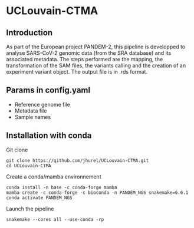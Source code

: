 # UCLouvain-CTMA

## Introduction

As part of the European project PANDEM-2, this pipeline is developped to analyse SARS-CoV-2 genomic data (from the SRA database) and its associated metadata. The steps performed are the mapping, the transformation of the SAM files, the variants calling and the creation of an experiment variant object. The output file is in .rds format.

## Params in config.yaml

- Reference genome file
- Metadata file 
- Sample names 

## Installation with conda 

Git clone
```
git clone https://github.com/jhurel/UCLouvain-CTMA.git
cd UCLouvain-CTMA
```
Create a conda/mamba environnement 
```
conda install -n base -c conda-forge mamba
mamba create -c conda-forge -c bioconda -n PANDEM_NGS snakemake=6.6.1
conda activate PANDEM_NGS
```
Launch the pipeline
```
snakemake --cores all --use-conda -rp
```

